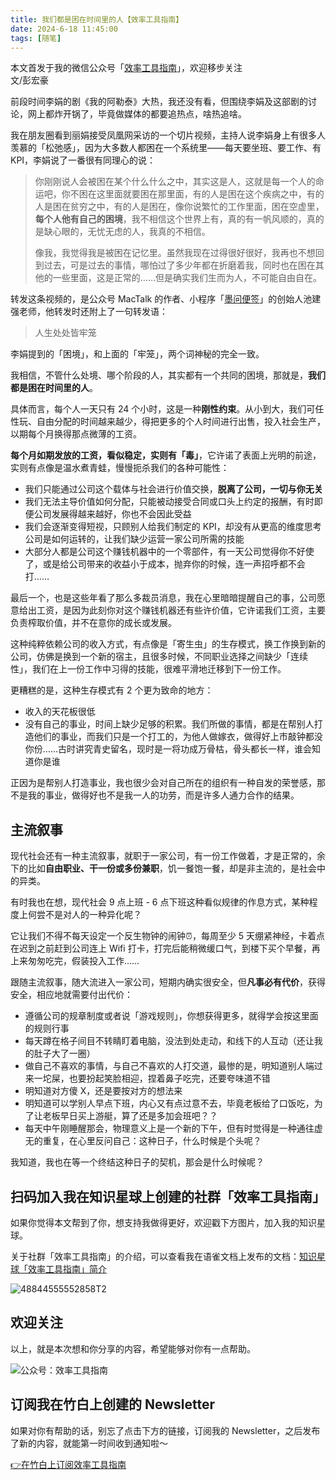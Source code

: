 ```yaml
---
title: 我们都是困在时间里的人【效率工具指南】
date: 2024-6-18 11:45:00               
tags: [随笔]                                                                               
---
```

本文首发于我的微信公众号「[效率工具指南](https://mp.weixin.qq.com/s/77b0lcsWIGFNNlg7dgYPtQ)」，欢迎移步关注          
文/彭宏豪

前段时间李娟的剧《我的阿勒泰》大热，我还没有看，但围绕李娟及这部剧的讨论，网上都炸开锅了，毕竟做媒体的都要追热点，啥热追啥。

我在朋友圈看到丽娟接受凤凰网采访的一个切片视频，主持人说李娟身上有很多人羡慕的「松弛感」，因为大多数人都困在一个系统里——每天要坐班、要工作、有 KPI，李娟说了一番很有同理心的说：

> 你刚刚说人会被困在某个什么什么之中，其实这是人，这就是每一个人的命运吧，你不困在这里面就要困在那里面，有的人是困在这个疾病之中，有的人是困在贫穷之中，有的人是困在，像你说繁忙的工作里面，困在空虚里，**每个人他有自己的困境**，我不相信这个世界上有，真的有一帆风顺的，真的是缺心眼的，无忧无虑的人，我真的不相信。
> 
> 像我，我觉得我是被困在记忆里。虽然我现在过得很好很好，我再也不想回到过去，可是过去的事情，哪怕过了多少年都在折磨着我，同时也在困在其他的一些里面，这是正常的……但是确实我们生而为人，不可能自由自在。        

转发这条视频的，是公众号 MacTalk 的作者、小程序「[墨问便签](https://mp.weixin.qq.com/s?__biz=MzAxMjY0NTY5OA==&mid=2649927126&idx=1&sn=a28f3da34fb2381bd2f0c862b50646c6&chksm=83a8a9fbb4df20ed74fa4acefc90b81536d88bef4bb114d4a700f18657169630b928022fdd64&token=493409969&lang=zh_CN#rd)」的创始人池建强老师，他转发时还附上了一句转发语：

> 人生处处皆牢笼

李娟提到的「困境」，和上面的「牢笼」，两个词神秘的完全一致。

我相信，不管什么处境、哪个阶段的人，其实都有一个共同的困境，那就是，**我们都是困在时间里的人**。  

具体而言，每个人一天只有 24 个小时，这是一种**刚性约束**。从小到大，我们可任性玩、自由分配的时间越来越少，得把更多的个人时间进行出售，投入社会生产，以期每个月换得那点微薄的工资。

**每个月如期发放的工资，看似稳定，实则有「毒」**，它许诺了表面上光明的前途，实则有点像是温水煮青蛙，慢慢扼杀我们的各种可能性：

* 我们只能通过公司这个载体与社会进行价值交换，**脱离了公司，一切与你无关**
* 我们无法主导价值如何分配，只能被动接受合同或口头上约定的报酬，有时即便公司发展得越来越好，你也不会因此受益
* 我们会逐渐变得短视，只顾别人给我们制定的 KPI，却没有从更高的维度思考公司是如何运转的，让我们缺少运营一家公司所需的技能
* 大部分人都是公司这个赚钱机器中的一个零部件，有一天公司觉得你不好使了，或是给公司带来的收益小于成本，抛弃你的时候，连一声招呼都不会打……


最后一个，也是这些年看了那么多裁员消息，我在心里暗暗提醒自己的事，公司愿意给出工资，是因为此刻你对这个赚钱机器还有些许价值，它许诺我们工资，主要负责榨取价值，并不在意你的成长或发展。

这种纯粹依赖公司的收入方式，有点像是「寄生虫」的生存模式，换工作换到新的公司，仿佛是换到一个新的宿主，且很多时候，不同职业选择之间缺少「连续性」，我们在上一份工作中习得的技能，很难平滑地迁移到下一份工作。

更糟糕的是，这种生存模式有 2 个更为致命的地方：

* 收入的天花板很低
* 没有自己的事业，时间上缺少足够的积累。我们所做的事情，都是在帮别人打造他们的事业，而我们只是一个打工的，为他人做嫁衣，做得好上市敲钟都没你份……古时讲究青史留名，现时是一将功成万骨枯，骨头都长一样，谁会知道你是谁

正因为是帮别人打造事业，我也很少会对自己所在的组织有一种自发的荣誉感，那不是我的事业，做得好也不是我一人的功劳，而是许多人通力合作的结果。

## 主流叙事

现代社会还有一种主流叙事，就职于一家公司，有一份工作做着，才是正常的，余下的比如**自由职业、干一份或多份兼职**，饥一餐饱一餐，却是非主流的，是社会中的异类。

有时我也在想，现代社会 9 点上班 - 6 点下班这种看似规律的作息方式，某种程度上何尝不是对人的一种异化呢？

它让我们不得不每天设定一个反生物钟的闹钟⏰，每周至少 5 天绷紧神经，卡着点在迟到之前赶到公司连上 Wifi 打卡，打完后能稍微缓口气，到楼下买个早餐，再上来匆匆吃完，假装投入工作……

跟随主流叙事，随大流进入一家公司，短期内确实很安全，但**凡事必有代价**，获得安全，相应地就需要付出代价：

* 遵循公司的规章制度或者说「游戏规则」，你想获得更多，就得学会按这里面的规则行事
* 每天蹲在格子间目不转睛盯着电脑，没法到处走动，和线下的人互动（还让我的肚子大了一圈）
* 做自己不喜欢的事情，与自己不喜欢的人打交道，最惨的是，明知道别人端过来一坨屎，也要扮起笑脸相迎，捏着鼻子吃完，还要夸味道不错
* 明知道对方傻 X，还是要按对方的想法来
* 明知道可以学别人早点下班，内心又有点过意不去，毕竟老板给了口饭吃，为了让老板早日买上游艇，算了还是多加会班吧？？
* 每天中午刚睡醒那会，物理意义上是一个新的下午，但有时觉得是一种通往虚无的重复，在心里反问自己：这种日子，什么时候是个头呢？


我知道，我也在等一个终结这种日子的契机，那会是什么时候呢？  

## 扫码加入我在知识星球上创建的社群「效率工具指南」  

如果你觉得本文帮到了你，想支持我做得更好，欢迎戳下方图片，加入我的知识星球。     

关于社群「效率工具指南」的介绍，可以查看我在语雀文档上发布的文档：[知识星球「效率工具指南」简介](https://www.yuque.com/penghonghao/af0aai/glwrg2dl0dqlegi6?singleDoc#)    

![48844555552858T2](https://img.penghh.fun/2023/03/25/48844555552858t2.JPG)   

## 欢迎关注     

以上，就是本次想和你分享的内容，希望能够对你有一点帮助。     

![公众号：效率工具指南](https://img.penghh.fun/2021/05/28/gong-zhong-hao-wei-bu-er-wei-ma-dailogo.png)   

## 订阅我在竹白上创建的 Newsletter   

如果对你有帮助的话，别忘了点击下方的链接，订阅我的 Newsletter，之后发布了新的内容，就能第一时间收到通知啦～  

[👉在竹白上订阅效率工具指南](https://penghh.zhubai.love/)            